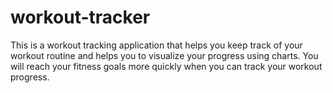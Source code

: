 # workout-tracker
This is a workout tracking application that helps you keep track of your workout routine and helps you to visualize your progress using charts. You will reach your fitness goals more quickly when you can track your workout progress.
